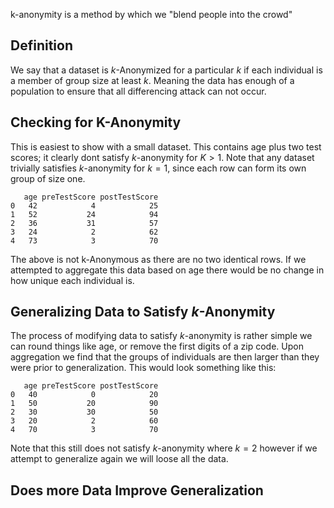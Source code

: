 k-anonymity is a method by which we "blend people into the crowd"
## Definition
We say that a dataset is $k$-Anonymized for a particular $k$ if each individual is a member of group size at least $k$. Meaning the data has enough of a population to ensure that all differencing attack can not occur.

## Checking for K-Anonymity
This is easiest to show with a small dataset. This contains age plus two test scores; it clearly dont satisfy $k$-anonymity for $K > 1$. Note that any dataset trivially satisfies $k$-anonymity for $k=1$, since each row can form its own group of size one. 

```Data
   age preTestScore postTestScore 
0   42            4            25 
1   52           24            94
2   36           31            57 
3   24            2            62 
4   73            3            70
```

The above is not k-Anonymous as there are no two identical rows. If we attempted to aggregate this data based on age there would be no change in how unique each individual is.

## Generalizing Data to Satisfy $k$-Anonymity
The process of modifying data to satisfy $k$-anonymity is rather simple we can round things like age, or remove the first digits of a zip code. Upon aggregation we find that the groups of individuals are then larger than they were prior to generalization. This would look something like this: 

```Data
   age preTestScore postTestScore 
0   40            0            20 
1   50           20            90
2   30           30            50 
3   20            2            60 
4   70            3            70
```

Note that this still does not satisfy $k$-anonymity where $k = 2$ however if we attempt to generalize again we will loose all the data.

## Does more Data Improve Generalization
